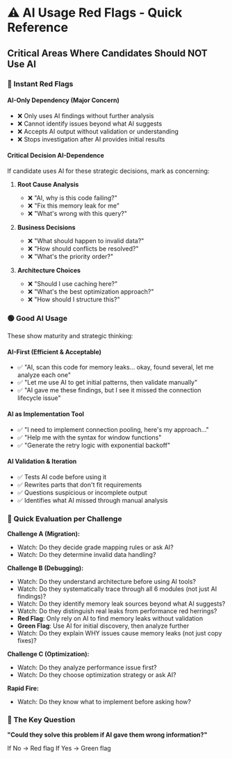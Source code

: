 # ⚠️ AI Usage Red Flags - Quick Reference
## Critical Areas Where Candidates Should NOT Use AI

### 🔴 Instant Red Flags

#### **AI-Only Dependency (Major Concern)**
- ❌ Only uses AI findings without further analysis
- ❌ Cannot identify issues beyond what AI suggests
- ❌ Accepts AI output without validation or understanding
- ❌ Stops investigation after AI provides initial results

#### **Critical Decision AI-Dependence**
If candidate uses AI for these strategic decisions, mark as concerning:

1. **Root Cause Analysis**
   - ❌ "AI, why is this code failing?"
   - ❌ "Fix this memory leak for me"
   - ❌ "What's wrong with this query?"

2. **Business Decisions**
   - ❌ "What should happen to invalid data?"
   - ❌ "How should conflicts be resolved?"
   - ❌ "What's the priority order?"

3. **Architecture Choices**
   - ❌ "Should I use caching here?"
   - ❌ "What's the best optimization approach?"
   - ❌ "How should I structure this?"

### 🟢 Good AI Usage

These show maturity and strategic thinking:

#### **AI-First (Efficient & Acceptable)**
   - ✅ "AI, scan this code for memory leaks... okay, found several, let me analyze each one"
   - ✅ "Let me use AI to get initial patterns, then validate manually"
   - ✅ "AI gave me these findings, but I see it missed the connection lifecycle issue"

#### **AI as Implementation Tool**
   - ✅ "I need to implement connection pooling, here's my approach..."
   - ✅ "Help me with the syntax for window functions"
   - ✅ "Generate the retry logic with exponential backoff"

#### **AI Validation & Iteration**
   - ✅ Tests AI code before using it
   - ✅ Rewrites parts that don't fit requirements
   - ✅ Questions suspicious or incomplete output
   - ✅ Identifies what AI missed through manual analysis

### 📝 Quick Evaluation per Challenge

**Challenge A (Migration):**
- Watch: Do they decide grade mapping rules or ask AI?
- Watch: Do they determine invalid data handling?

**Challenge B (Debugging):**
- Watch: Do they understand architecture before using AI tools?
- Watch: Do they systematically trace through all 6 modules (not just AI findings)?
- Watch: Do they identify memory leak sources beyond what AI suggests?
- Watch: Do they distinguish real leaks from performance red herrings?
- **Red Flag**: Only rely on AI to find memory leaks without validation
- **Green Flag**: Use AI for initial discovery, then analyze further
- Watch: Do they explain WHY issues cause memory leaks (not just copy fixes)?

**Challenge C (Optimization):**
- Watch: Do they analyze performance issue first?
- Watch: Do they choose optimization strategy or ask AI?

**Rapid Fire:**
- Watch: Do they know what to implement before asking how?

### 🎯 The Key Question

**"Could they solve this problem if AI gave them wrong information?"**

If No → Red flag
If Yes → Green flag
